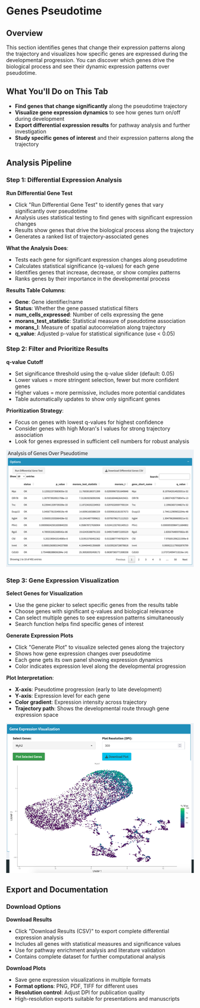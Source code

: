 # Genes Pseudotime

## Overview
This section identifies genes that change their expression patterns along the trajectory and visualizes how specific genes are expressed during the developmental progression. You can discover which genes drive the biological process and see their dynamic expression patterns over pseudotime.

## What You'll Do on This Tab
- **Find genes that change significantly** along the pseudotime trajectory
- **Visualize gene expression dynamics** to see how genes turn on/off during development
- **Export differential expression results** for pathway analysis and further investigation
- **Study specific genes of interest** and their expression patterns along the trajectory

## Analysis Pipeline

### Step 1: Differential Expression Analysis

**Run Differential Gene Test**
- Click "Run Differential Gene Test" to identify genes that vary significantly over pseudotime
- Analysis uses statistical testing to find genes with significant expression changes
- Results show genes that drive the biological process along the trajectory
- Generates a ranked list of trajectory-associated genes

**What the Analysis Does**:
- Tests each gene for significant expression changes along pseudotime
- Calculates statistical significance (q-values) for each gene
- Identifies genes that increase, decrease, or show complex patterns
- Ranks genes by their importance in the developmental process

**Results Table Columns**:
- **Gene**: Gene identifier/name
- **Status**: Whether the gene passed statistical filters
- **num_cells_expressed**: Number of cells expressing the gene
- **morans_test_statistic**: Statistical measure of pseudotime association
- **morans_I**: Measure of spatial autocorrelation along trajectory
- **q_value**: Adjusted p-value for statistical significance (use < 0.05)

### Step 2: Filter and Prioritize Results

**q-value Cutoff**
- Set significance threshold using the q-value slider (default: 0.05)
- Lower values = more stringent selection, fewer but more confident genes
- Higher values = more permissive, includes more potential candidates
- Table automatically updates to show only significant genes

**Prioritization Strategy**:
- Focus on genes with lowest q-values for highest confidence
- Consider genes with high Moran's I values for strong trajectory association
- Look for genes expressed in sufficient cell numbers for robust analysis

![](../_static/images/trajectory_analysis/genes_pseudotime_1.png)

### Step 3: Gene Expression Visualization

**Select Genes for Visualization**
- Use the gene picker to select specific genes from the results table
- Choose genes with significant q-values and biological relevance
- Can select multiple genes to see expression patterns simultaneously
- Search function helps find specific genes of interest

**Generate Expression Plots**
- Click "Generate Plot" to visualize selected genes along the trajectory
- Shows how gene expression changes over pseudotime
- Each gene gets its own panel showing expression dynamics
- Color indicates expression level along the developmental progression

**Plot Interpretation**:
- **X-axis**: Pseudotime progression (early to late development)
- **Y-axis**: Expression level for each gene
- **Color gradient**: Expression intensity across trajectory
- **Trajectory path**: Shows the developmental route through gene expression space

![](../_static/images/trajectory_analysis/genes_pseudotime_2.png)

## Export and Documentation

### Download Options

**Download Results**
- Click "Download Results (CSV)" to export complete differential expression analysis
- Includes all genes with statistical measures and significance values
- Use for pathway enrichment analysis and literature validation
- Contains complete dataset for further computational analysis

**Download Plots**  
- Save gene expression visualizations in multiple formats
- **Format options**: PNG, PDF, TIFF for different uses
- **Resolution control**: Adjust DPI for publication quality
- High-resolution exports suitable for presentations and manuscripts


